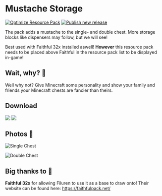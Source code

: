 # Mustache Storage

[![Optimize Resource Pack](https://github.com/Bjorkan/Mustache-Storage-MC/actions/workflows/optimize.yml/badge.svg)](https://github.com/Bjorkan/Mustache-Storage-MC/actions/workflows/optimize.yml)  [![Publish new release](https://github.com/Bjorkan/Mustache-Storage-MC/actions/workflows/publish.yml/badge.svg)](https://github.com/Bjorkan/Mustache-Storage-MC/actions/workflows/publish.yml)


The pack adds a mustache to the single- and double chest. More storage blocks like dispensers may follow, but we will see!

Best used with Faithful 32x installed aswell! **However** this resource pack needs to be placed above Faithful in the resource pack list to be displayed in-game!

## Wait, why? 🤨

Well why not? Give Minecraft some personality and show your family and friends your Minecraft chests are fancier than theirs.

## Download
[<img src="https://cdn.jsdelivr.net/npm/@intergrav/devins-badges@3/assets/cozy/available/modrinth_vector.svg">](https://modrinth.com/resourcepack/mustache-storage/) [<img src="https://cdn.jsdelivr.net/npm/@intergrav/devins-badges@3/assets/cozy/available/curseforge_vector.svg">](https://www.curseforge.com/minecraft/texture-packs/mustache-storage) 

## Photos 📸

![Single Chest](https://cdn.modrinth.com/data/gGQKxqx3/images/e7f7d26c0dc3a0d24f1cc50967cb56dd8ab16bf1.png)

![Double Chest](https://cdn.modrinth.com/data/gGQKxqx3/images/74e43314db0cf225aa25d0e210b3979d693bfa94.png)

## Big thanks to 🎉

**Faithful 32x** for allowing Filuren to use it as a base to draw onto! Their website can be found here: https://faithfulpack.net/
